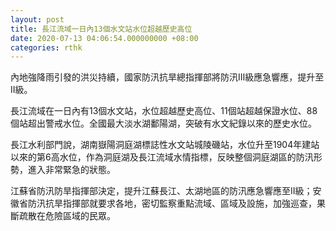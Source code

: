 ```yaml
---
layout: post
title: 長江流域一日內13個水文站水位超越歷史高位
date: 2020-07-13 04:06:54.000000000 +08:00
categories: rthk
---
```


內地強降雨引發的洪災持續，國家防汛抗旱總指揮部將防汛Ⅲ級應急響應，提升至Ⅱ級。

長江流域在一日內有13個水文站，水位超越歷史高位、11個站超越保證水位、88個站超出警戒水位。全國最大淡水湖鄱陽湖，突破有水文紀錄以來的歷史水位。

長江水利部門說，湖南嶽陽洞庭湖標誌性水文站城陵磯站，水位升至1904年建站以來的第6高水位，作為洞庭湖及長江流域水情指標，反映整個洞庭湖區的防汛形勢，進入非常緊急的狀態。

江蘇省防汛防旱指揮部決定，提升江蘇長江、太湖地區的防汛應急響應至Ⅱ級；安徽省防汛抗旱指揮部就要求各地，密切監察重點流域、區域及設施，加強巡查，果斷疏散在危險區域的民眾。
